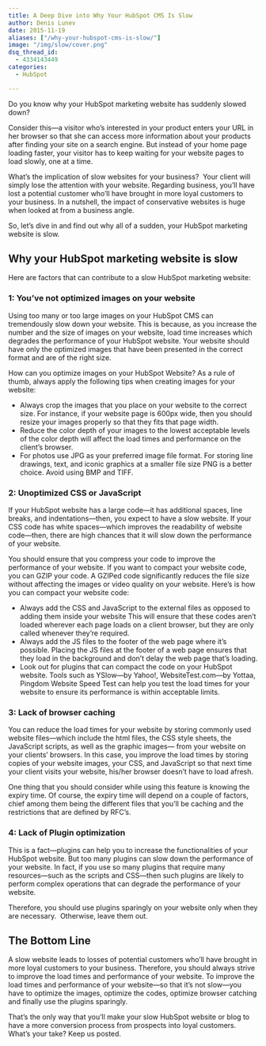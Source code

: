 ```yaml
---
title: A Deep Dive into Why Your HubSpot CMS Is Slow
author: Denis Lunev
date: 2015-11-19
aliases: ["/why-your-hubspot-cms-is-slow/"]
image: "/img/slow/cover.png"
dsq_thread_id:
  - 4334143449
categories:
  - HubSpot

---
```

Do you know why your HubSpot marketing website has suddenly slowed down?

Consider this—a visitor who’s interested in your product enters your URL in her browser so that she can access more information about your products after finding your site on a search engine. But instead of your home page loading faster, your visitor has to keep waiting for your website pages to load slowly, one at a time.

What’s the implication of slow websites for your business?  Your client will simply lose the attention with your website. Regarding business, you’ll have lost a potential customer who’ll have brought in more loyal customers to your business. In a nutshell, the impact of conservative websites is huge when looked at from a business angle.

So, let’s dive in and find out why all of a sudden, your HubSpot marketing website is slow.

<!--more-->

## Why your HubSpot marketing website is slow

Here are factors that can contribute to a slow HubSpot marketing website:

### 1: You’ve not optimized images on your website

Using too many or too large images on your HubSpot CMS can tremendously slow down your website. This is because, as you increase the number and the size of images on your website, load time increases which degrades the performance of your HubSpot website. Your website should have only the optimized images that have been presented in the correct format and are of the right size.

How can you optimize images on your HubSpot Website? As a rule of thumb, always apply the following tips when creating images for your website:

  * Always crop the images that you place on your website to the correct size. For instance, if your website page is 600px wide, then you should resize your images properly so that they fits that page width.
  * Reduce the color depth of your images to the lowest acceptable levels of the color depth will affect the load times and performance on the client’s browser.
  * For photos use JPG as your preferred image file format. For storing line drawings, text, and iconic graphics at a smaller file size PNG is a better choice. Avoid using BMP and TIFF.

### 2: Unoptimized CSS or JavaScript

If your HubSpot website has a large code—it has additional spaces, line breaks, and indentations—then, you expect to have a slow website. If your CSS code has white spaces—which improves the readability of website code—then, there are high chances that it will slow down the performance of your website.

You should ensure that you compress your code to improve the performance of your website. If you want to compact your website code, you can GZIP your code. A GZIPed code significantly reduces the file size without affecting the images or video quality on your website. Here’s is how you can compact your website code:

  * Always add the CSS and JavaScript to the external files as opposed to adding them inside your website This will ensure that these codes aren’t loaded wherever each page loads on a client browser, but they are only called whenever they’re required.
  * Always add the JS files to the footer of the web page where it’s possible. Placing the JS files at the footer of a web page ensures that they load in the background and don’t delay the web page that’s loading.
  * Look out for plugins that can compact the code on your HubSpot website. Tools such as YSlow—by Yahoo!, WebsiteTest.com—by Yottaa, Pingdom Website Speed Test can help you test the load times for your website to ensure its performance is within acceptable limits.

### 3: Lack of browser caching

You can reduce the load times for your website by storing commonly used website files—which include the html files, the CSS style sheets, the JavaScript scripts, as well as the graphic images— from your website on your clients’ browsers. In this case, you improve the load times by storing copies of your website images, your CSS, and JavaScript so that next time your client visits your website, his/her browser doesn’t have to load afresh.

One thing that you should consider while using this feature is knowing the expiry time. Of course, the expiry time will depend on a couple of factors, chief among them being the different files that you’ll be caching and the restrictions that are defined by RFC’s.

### 4: Lack of Plugin optimization

This is a fact—plugins can help you to increase the functionalities of your HubSpot website. But too many plugins can slow down the performance of your website. In fact, if you use so many plugins that require many resources—such as the scripts and CSS—then such plugins are likely to perform complex operations that can degrade the performance of your website.

Therefore, you should use plugins sparingly on your website only when they are necessary.  Otherwise, leave them out.

## The Bottom Line

A slow website leads to losses of potential customers who’ll have brought in more loyal customers to your business. Therefore, you should always strive to improve the load times and performance of your website. To improve the load times and performance of your website—so that it’s not slow—you have to optimize the images, optimize the codes, optimize browser catching and finally use the plugins sparingly.

That’s the only way that you’ll make your slow HubSpot website or blog to have a more conversion process from prospects into loyal customers. What’s your take? Keep us posted.




